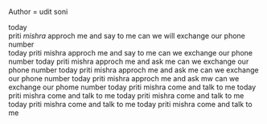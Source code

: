 Author = udit soni

today<br> priti <i>mishra</i> approch me and say to me can we will exchange our phone number 
<br>
today priti mishra approch me and say to me can we exchange our phone number 
today priti mishra approch me and ask me can we exchange our phone number 
today priti mishra approch me and ask me can we exchange our phone number 
today priti mishra approch me and ask mw can we exchange our phome number
today priti mishra come and talk to me 
today priti mishra come and<bold> talk</bold> to me 
today priti mishra come and talk to me 
today priti mishra come and talk to me 
today priti mishra come and talk to me 
